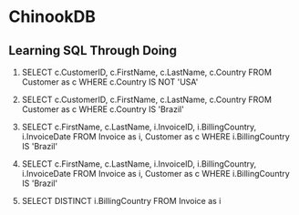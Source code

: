 # ChinookDB


## Learning SQL Through Doing


1. SELECT 
	c.CustomerID, 
	c.FirstName, 
	c.LastName, 
	c.Country 
FROM Customer as c 
WHERE c.Country IS NOT 'USA'

2. SELECT 
	c.CustomerID, 
	c.FirstName, 
	c.LastName, 
	c.Country 
FROM Customer as c 
WHERE c.Country IS 'Brazil'

3. SELECT 
    c.FirstName, 
    c.LastName, 
    i.InvoiceID, 
    i.BillingCountry, 
    i.InvoiceDate 
FROM
    Invoice as i,
    Customer as c 
WHERE i.BillingCountry IS 'Brazil'

4. SELECT 
    c.FirstName, 
    c.LastName, 
    i.InvoiceID, 
    i.BillingCountry, 
    i.InvoiceDate 
FROM
    Invoice as i,
    Customer as c 
WHERE i.BillingCountry IS 'Brazil'

5. SELECT DISTINCT i.BillingCountry FROM Invoice as i